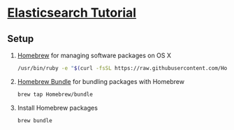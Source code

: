 # [Elasticsearch Tutorial][es-tutorial]

## Setup

1. [Homebrew](http://brew.sh) for managing software packages on OS X
    ```sh
    /usr/bin/ruby -e "$(curl -fsSL https://raw.githubusercontent.com/Homebrew/install/master/install)"
    ```

1. [Homebrew Bundle](https://github.com/Homebrew/homebrew-bundle) for bundling packages with Homebrew
    ```sh
    brew tap Homebrew/bundle
    ```
1. Install Homebrew packages
    ```sh
    brew bundle
    ```

[es-tutorial]: https://github.com/elastic/elasticsearch#getting-started